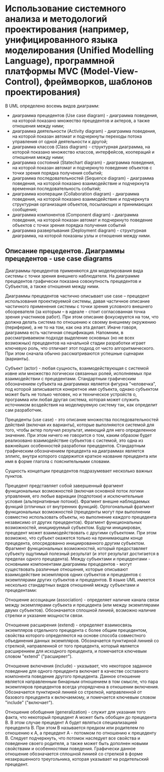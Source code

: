 # Использование системного анализа и методологий проектирования (например, унифицированного языка моделирования (Unified Modelling Language), программной платформы MVC (Model-View-Control), фреймворков, шаблонов проектирования)

В UML определено восемь видов диаграмм:
- диаграмма прецедентов (Use case diagram) - диаграмма поведения, на которой показано множество прецедентов и актеров, а также отношения между ними;
- диаграмма деятельности (Activity diagram) - диаграмма поведения, на которой показан автомат и подчеркнуты переходы потока управления от одной деятельности к другой;
- диаграмма классов (Class diagram) - структурная диаграмма, на которой показано множество классов, интерфейсов, коопераций и отношения между ними;
- диаграмма состояний (Statechart diagram) - диаграмма поведения, на которой показан автомат и подчеркнуто поведение объектов с точки зрения порядка получения событий;
- диаграмма последовательностей (Sequence diagram) - диаграмма поведения, на которой показано взаимодействие и подчеркнута временная последовательность событий;
- диаграмма кооперации (Collaboration diagram) - диаграмма поведения, на которой показано взаимодействие и подчеркнута структурная организация объектов, посылающих и принимающих сообщения;
- диаграмма компонентов (Component diagram) - диаграмма поведения, на которой показан автомат и подчеркнуто поведение объектов с точки зрения порядка получения событий
- диаграмма развертывания (Deployment diagram) - структурная диаграмма, на которой показаны узлы и отношения между ними.



## Описание прецедентов. Диаграммы прецедентов - use case diagrams

Диаграммы прецедентов применяются для моделирования вида системы с точки зрения внешнего наблюдателя. На диаграмме прецедентов графически показана совокупность прецедентов и Субъектов, а также отношения между ними.

Диаграммы прецедентов частично описывает use case – прецедент использования проектируемой системы, давая частичное описание частичного применения системы с точки зрения условного внешнего обозревателя (за которым – в идеале - стоит согласованная точка зрения участников работ). При этом описание фокусируется на том, что должна делать система по отношению к своему внешнему окружению (периферии), а не то на том, как она эта делает.
Иначе говоря, диаграмма есть частичная спецификация. Напомним, в рассматриваемом подходе выделение основных (но не всех возможных) прецедентов на начальной стадии разработки играет ключевую роль, что отличает этот подход от чисто алгоритмического. При этом сначала обычно рассматриваются успешные сценарии (варианты).

Субъект (actor) - любая сущность, взаимодействующая с системой извне или множество логически связанных ролей, исполняемых при взаимодействии с прецедентами. Стандартным графическим обозначением субъекта на диаграммах является фигурка "человечка", под которой записывается конкретное имя субъекта, однако субъектом может быть не только человек, но и техническое устройств о, программа или любая другая система, которая может служить источником воздействия на моделируемую систему так, как определит сам разработчик.

Прецеденты (use case) - это описание множества последовательностей действий (включая их варианты), которые выполняются системой для того, чтобы актер получил результат, имеющий для него определенное значение. При этом ничего не говорится о том, каким образом будет реализовано взаимодействие субъектов с системой, это одна из важнейших особенностей разработки прецедентов. Стандартным графическим обозначением прецедента на диаграммах является эллипс, внутри которого содержится краткое название прецедента или имя в форме глагола с пояснительными словами.

Сущность концепции прецедентов подразумевает несколько важных пунктов.

Прецедент представляет собой завершенный фрагмент функциональных возможностей (включая основной поток логики управления, его любые вариации (подпотоки) и исключительные условия (альтернативные потоки)).
Фрагмент внешне наблюдаемых функций (отличных от внутренних функций).
Ортогональный фрагмент функциональных возможностей (прецеденты могут при выполнении совместно использовать объекты, но выполнение каждого прецедента независимо от других прецедентов).
Фрагмент функциональных возможностей, инициируемый субъектом. Будучи инициирован, прецедент может взаимодействовать с другими субъектоми. При этом возможно, что субъект окажется только на принимающем конце прецедента, опосредованно инициированного другим субъектом.
Фрагмент функциональных возможностей, который предоставляет субъекту ощутимый полезный результат (и этот результат достигается в пределах одного прецедента).
Между субъектами и прецедентами - основными компонентами диаграммы прецедентов - могут существовать различные отношения, которые описывают взаимодействие экземпляров одних субъектов и прецедентов с экземплярами других субъектов и прецедентов. В языке UML имеется несколько стандартных видов отношений между субъектами и прецедентами:

Отношение ассоциации (association) - определяет наличие канала связи между экземплярами субъекта и прецедента (или между экземплярами двумх субъектов). Обозначается сплошной линией, возможно наличие стрелки и указание мощности связи.

Отношение расширения (extend) - определяет взаимосвязь экземпляров отдельного прецедента с более общим прецедентом, свойства которого определяются на основе способа совместного объединения данных экземпляров. Обозначается пунктирной линией со стрелкой, направленной от того прецедента, который является расширением для исходного прецедента, и помечается ключевым словом "extend" ("расширяет").

Отношение включения (include) - указывает, что некоторое заданное поведение для одного прецедента включает в качестве составного компонента поведение другого прецедента. Данное отношение является направленным бинарным отношением в том смысле, что пара экземпляров прецедентов всегда упорядочена в отношении включения. Обозначается пунктирной линией со стрелкой, направленной от базового прецедента к включаемому, и помечается ключевым словом "include" ("включает").

Отношение обобщения (generalization) - служит для указания того факта, что некоторый прецедент А может быть обобщен до прецедента В. В этом случае прецедент А будет являться специализацией прецедента В. При этом В называется предком или родителем по отношению к А, а прецедент А - потомком по отношению к прецеденту В. Следует подчеркнуть, что потомок наследует все свойства и поведение своего родителя, а также может быть дополнен новыми свойствами и особенностями поведения. Графически данное отношение обозначается сплошной линией со стрелкой в форме незакрашенного треугольника, которая указывает на родительский прецедент.
